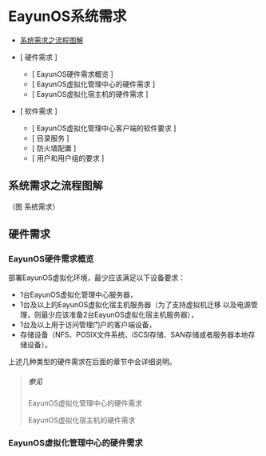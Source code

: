 <h1 id="EayunOS系统需求">EayunOS系统需求</h1>

* [ 系统需求之流程图解 ](#系统需求之流程图解)

* [ 硬件需求 ]
  * [ EayunOS硬件需求概览 ]
  * [ EayunOS虚拟化管理中心的硬件需求 ]
  * [ EayunOS虚拟化宿主机的硬件需求 ]

* [ 软件需求 ]
  * [ EayunOS虚拟化管理中心客户端的软件要求 ]
  * [ 目录服务 ]
  * [ 防火墙配置 ]
  * [ 用户和用户组的要求 ]

<h2 id="系统需求之流程图解">系统需求之流程图解</h2>

  （图 系统需求）

## 硬件需求
### EayunOS硬件需求概览

  部署EayunOS虚拟化环境，最少应该满足以下设备要求：

  * 1台EayunOS虚拟化管理中心服务器，
  * 1台及以上的EayunOS虚拟化宿主机服务器（为了支持虚拟机迁移 以及电源管理，则最少应该准备2台EayunOS虚拟化宿主机服务器），
  * 1台及以上用于访问管理门户的客户端设备，
  * 存储设备（NFS、POSIX文件系统、iSCSI存储、SAN存储或者服务器本地存储设备）。

  上述几种类型的硬件需求在后面的章节中会详细说明。

> ##### 参见
> EayunOS虚拟化管理中心的硬件需求
>
> EayunOS虚拟化宿主机的硬件需求

### EayunOS虚拟化管理中心的硬件需求

